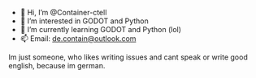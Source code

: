 - 👋 Hi, I’m @Container-ctell
- 👀 I’m interested in GODOT and Python
- 🌱 I’m currently learning GODOT and Python (lol)
- 📫 Email: de.contain@outlook.com

Im just someone, who likes writing issues and cant speak or write good english, because im german.
